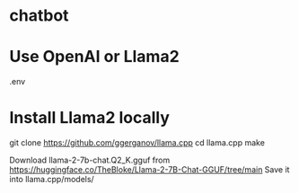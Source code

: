 # chatbot

# Use OpenAI or Llama2

.env

# Install Llama2 locally

git clone https://github.com/ggerganov/llama.cpp
cd llama.cpp
make

Download llama-2-7b-chat.Q2_K.gguf from https://huggingface.co/TheBloke/Llama-2-7B-Chat-GGUF/tree/main
Save it into llama.cpp/models/
